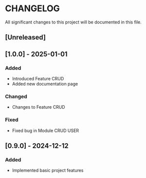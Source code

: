 # CHANGELOG

All significant changes to this project will be documented in this file.

## [Unreleased]

## [1.0.0] - 2025-01-01
### Added
- Introduced Feature CRUD
- Added new documentation page

### Changed
- Changes to Feature CRUD

### Fixed
- Fixed bug in Module CRUD USER

## [0.9.0] - 2024-12-12
### Added
- Implemented basic project features
